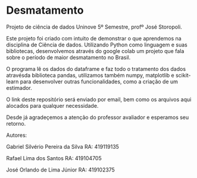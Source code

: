 # Desmatamento
<p>Projeto de ciência de dados Uninove 5º Semestre, profº José Storopoli.</p>
<p>Este projeto foi criado com intuito de demonstrar o que aprendemos na disciplina de Ciência de dados. Utilizando Python como linguagem e suas bibliotecas, desenvolvemos através do google colab um projeto que fala sobre o período de maior desmatamento no Brasil.</p>
<p>O programa lê os dados do dataframe e faz todo o tratamento dos dados atravésda biblioteca pandas, utilizamos também numpy, matplotlib e scikit-learn para desenvolver outras funcionalidades, como a criação de um estimador.</p>
<p>O link deste repositório será enviado por email, bem como os arquivos aqui alocados para qualquer necessidade.</p>
<p>Desde já agradeçemos a atenção do professor avaliador e esperamos seu retorno.</p>
<p>Autores:</p>
<p>Gabriel Silvério Pereira da Silva
RA: 419119135</p>
<p>Rafael Lima dos Santos
RA: 419104705</p>
<p>José Orlando de Lima Júnior
RA: 419102375</p>
